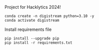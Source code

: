 Project for Hacklytics 2024!


```
conda create -n digistream python=3.10 -y
conda activate digistream
```

Install requirements file

```
pip install --upgrade pip
pip install -r requirements.txt
```
